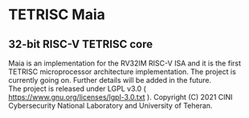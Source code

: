 # TETRISC Maia
## 32-bit RISC-V TETRISC core 

Maia is an implementation for the RV32IM RISC-V ISA and it is the first TETRISC microprocessor architecture implementation. 
The project is currently going on. Further details will be added in the future.  
The project is released under LGPL v3.0 ( https://www.gnu.org/licenses/lgpl-3.0.txt ).
Copyright (C) 2021 CINI Cybersecurity National Laboratory and University of Teheran.